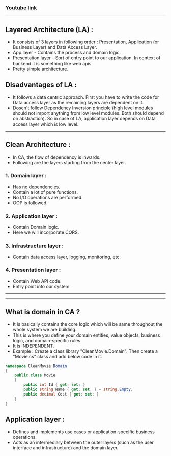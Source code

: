 ### [Youtube link](https://www.youtube.com/watch?v=NzcZcim9tp8)

---

## Layered Architecture (LA) :

- It consists of 3 layers in following order : Presentation, Application (or Business Layer) and Data Access Layer.
- App layer - Contains the process and domain logic.
- Presentation layer - Sort of entry point to our application. In context of backend it is something like web apis.
- Pretty simple architecture.

## Disadvantages of LA : 

- It follows a data centric approach. First you have to write the code for Data access layer as the remaining layers are dependent on it.
- Dosen't follow Dependency Inversion principle (high level modules should not import anything from low level modules. Both should depend on abstraction). So in case of LA, application layer depends on Data access layer which is low level.

---

## Clean Architecture :

- In CA, the flow of dependency is inwards.
- Following are the layers starting from the center layer.
  
### 1. Domain layer :
- Has no dependencies.
- Contain a lot of pure functions.
- No I/O operations are performed.
- OOP is followed.

### 2. Application layer :
- Contain Domain logic.
- Here we will incorporate CQRS.

### 3. Infrastructure layer :
- Contain data access layer, logging, monitoring, etc.

### 4. Presentation layer :
- Contain Web API code.
- Entry point into our system.

---
---

## What is domain in CA ?

- It is basically contains the core logic which will be same throughout the whole system we are building.
- This is where you define your domain entities, value objects, business logic, and domain-specific rules.
- It is INDEPENDENT.
- Example : Create a class library "CleanMovie.Domain". Then create a "Movie.cs" class and add below code in it.

```csharp
namespace CleanMovie.Domain
{
    public class Movie
    {
        public int Id { get; set; }
        public string Name { get; set; } = string.Empty;
        public decimal Cost { get; set; }
    }
}
```

## Application layer :

- Defines and implements use cases or application-specific business operations.
- Acts as an intermediary between the outer layers (such as the user interface and infrastructure) and the domain layer. 













